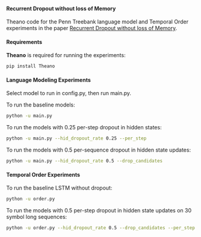#### Recurrent Dropout without loss of Memory

Theano code for the Penn Treebank language model and Temporal Order experiments in the paper [Recurrent Dropout without loss of Memory](link).

#### Requirements

**Theano** is required for running the experiments:

```bash
pip install Theano
```

#### Language Modeling Experiments

Select model to run in config.py, then run main.py.

To run the baseline models:
```bash
python -u main.py
```

To run the models with 0.25 per-step dropout in hidden states:
```bash
python -u main.py --hid_dropout_rate 0.25 --per_step
```

To run the models with 0.5 per-sequence dropout in hidden state updates:
```bash
python -u main.py --hid_dropout_rate 0.5 --drop_candidates
```

#### Temporal Order Experiments

To run the baseline LSTM without dropout:
```bash
python -u order.py
```

To run the models with 0.5 per-step dropout in hidden state updates on 30 symbol long sequences:
```bash
python -u order.py --hid_dropout_rate 0.5 --drop_candidates --per_step --low 10 --high 20 --length 30
```
